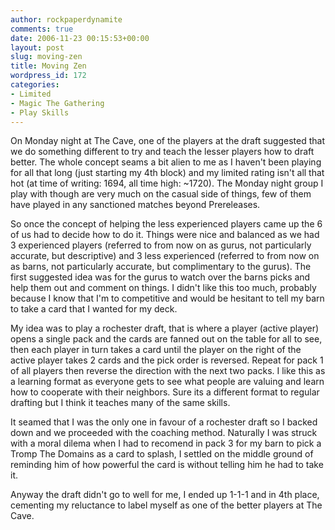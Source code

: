 ```yaml
---
author: rockpaperdynamite
comments: true
date: 2006-11-23 00:15:53+00:00
layout: post
slug: moving-zen
title: Moving Zen
wordpress_id: 172
categories:
- Limited
- Magic The Gathering
- Play Skills
---
```


On Monday night at The Cave, one of the players at the draft suggested that we do something different to try and teach the lesser players how to draft better. The whole concept seams a bit alien to me as I haven't been playing for all that long (just starting my 4th block) and my limited rating isn't all that hot (at time of writing: 1694, all time high: ~1720). The Monday night group I play with though are very much on the casual side of things, few of them have played in any sanctioned matches beyond Prereleases.

So once the concept of helping the less experienced players came up the 6 of us had to decide how to do it. Things were nice and balanced as we had 3 experienced players (referred to from now on as gurus, not particularly accurate, but descriptive) and 3 less experienced (referred to from now on as barns, not particularly accurate, but complimentary to the gurus). The first suggested idea was for the gurus to watch over the barns picks and help them out and comment on things. I didn't like this too much, probably because I know that I'm to competitive and would be hesitant to tell my barn to take a card that I wanted for my deck.<!-- more -->

My idea was to play a rochester draft, that is where a player (active player) opens a single pack and the cards are fanned out on the table for all to see, then each player in turn takes a card until the player on the right of the active player takes 2 cards and the pick order is reversed. Repeat for pack 1 of all players then reverse the direction with the next two packs. I like this as a learning format as everyone gets to see what people are valuing and learn how to cooperate with their neighbors. Sure its a different format to regular drafting but I think it teaches many of the same skills.

It seamed that I was the only one in favour of a rochester draft so I backed down and we proceeded with the coaching method. Naturally I was struck with a moral dilema when I had to recomend in pack 3 for my barn to pick a Tromp The Domains as a card to splash, I settled on the middle ground of reminding him of how powerful the card is without telling him he had to take it.

Anyway the draft didn't go to well for me, I ended up 1-1-1 and in 4th place, cementing my reluctance to label myself as one of the better players at The Cave.
